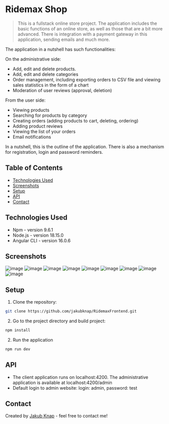 # Ridemax Shop
> This is a fullstack online store project. The application includes the basic functions of an online store, as well as those that are a bit more advanced.  There is integration with a payment gateway in this application, sending emails and much more.

The application in a nutshell has such functionalities:

On the administrative side:
- Add, edit and delete products.
- Add, edit and delete categories
- Order management, including exporting orders to CSV file and viewing sales statistics in the form of a chart
- Moderation of user reviews (approval, deletion)

From the user side:
- Viewing products
- Searching for products by category
- Creating orders (adding products to cart, deleting, ordering)
- Adding product reviews 
- Viewing the list of your orders
- Email notifications

In a nutshell, this is the outline of the application. There is also a mechanism for registration, login and password reminders.

## Table of Contents
* [Technologies Used](#technologies-used)
* [Screenshots](#screenshots)
* [Setup](#setup)
* [API](#api)
* [Contact](#contact)

## Technologies Used
- Npm - version 9.6.1
- Node.js - version 18.15.0
- Angular CLI - version 16.0.6

## Screenshots
![image](https://github.com/user-attachments/assets/bb7490f4-0be9-494d-8721-68b00dd21ad8)
![image](https://github.com/user-attachments/assets/1d14a6e9-6eea-4858-a1d6-68ffa66e8c73)
![image](https://github.com/user-attachments/assets/0179362b-a1eb-44ca-a77e-07203963bbda)
![image](https://github.com/user-attachments/assets/aca06a1a-88a3-49bf-ac39-4f4c0b5ec425)
![image](https://github.com/user-attachments/assets/59d5d9d8-3751-4587-859a-4aae7943a86f)
![image](https://github.com/user-attachments/assets/8c2b8e16-b1f2-43e4-922b-aa63ab644ca0)
![image](https://github.com/user-attachments/assets/37a4c027-af9f-44a2-9ff8-1668ed9bdb20)
![image](https://github.com/user-attachments/assets/15f60ef9-eb0a-4ac5-bb25-2c6018cd8573)
![image](https://github.com/user-attachments/assets/86dbc6b8-4157-4665-a963-5cdf239a2574)

## Setup
1. Clone the repository:
```bash
git clone https://github.com/jakubknap/RidemaxFrontend.git
```

2. Go to the project directory and build project:
```bash
npm install
```

2. Run the application
```bash
npm run dev
```

## API
- The client application runs on localhost:4200.  The administrative application is available at localhost:4200/admin
- Default login to admin website: login: admin, password: test

## Contact
Created by [Jakub Knap](https://www.linkedin.com/in/jakub-knap/) - feel free to contact me!

